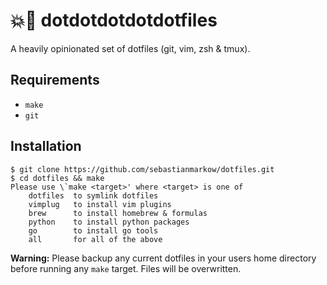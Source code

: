 # 💥🔫 dotdotdotdotdotfiles

A heavily opinionated set of dotfiles (git, vim, zsh & tmux).

## Requirements

* `make`
* `git`

## Installation

    $ git clone https://github.com/sebastianmarkow/dotfiles.git
    $ cd dotfiles && make
    Please use \`make <target>' where <target> is one of
        dotfiles  to symlink dotfiles
        vimplug   to install vim plugins
        brew      to install homebrew & formulas
        python    to install python packages
        go        to install go tools
        all       for all of the above

**Warning:** Please backup any current dotfiles in your users home directory before running any `make` target. Files will be overwritten.
